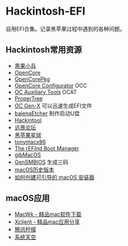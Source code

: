 # Hackintosh-EFI

自用EFI合集。记录黑苹果过程中遇到的各种问题。

## Hackintosh常用资源

- [黑果小兵](https://blog.daliansky.net/)
- [OpenCore](https://dortania.github.io/OpenCore-Install-Guide/prerequisites.html)
- [OpenCorePkg](https://github.com/acidanthera/OpenCorePkg)
- [OpenCore Configurator](https://mackie100projects.altervista.org/) OCC
- [OC Auxiliary Tools](https://github.com/ic005k/QtOpenCoreConfig) OCAT
- [ProperTree](https://github.com/corpnewt/ProperTree)
- [OC Gen-X](https://github.com/Pavo-IM/OC-Gen-X) 可以迅速生成EFI文件
- [balenaEtcher](https://www.balena.io/etcher/) 制作启动U盘
- [Hackintool](https://github.com/headkaze/Hackintool)
- [远景论坛](http://bbs.pcbeta.com/)
- [黑苹果星球](https://heipg.cn/)
- [tonymacx86](https://www.tonymacx86.com/)
- [The rEFInd Boot Manager](http://www.rodsbooks.com/refind/)
- [gibMacOS](https://github.com/corpnewt/gibMacOS)
- [GenSMBIOS](https://github.com/corpnewt/GenSMBIOS) 生成三码
- [macOS历史版本](https://support.apple.com/zh-cn/HT201260)
- [如何创建可引导的 macOS 安装器](https://support.apple.com/zh-cn/HT201372)

## macOS应用
- [MacWk - 精品mac软件下载](https://www.macwk.com/)
- [Xclient - 精品mac应用分享](https://xclient.info/)
- [腾讯柠檬](https://lemon.qq.com/lab/)
- [系统天空](https://xitongtiankong.com/)